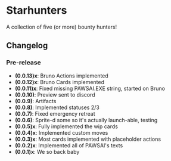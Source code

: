 # Starhunters

A collection of five (or more) bounty hunters!

## Changelog

### Pre-release

* **(0.0.13)x**: Bruno Actions implemented
* **(0.0.12)x**: Bruno Cards implemented
* **(0.0.11)x**: Fixed missing PAWSAI.EXE string, started on Bruno
* **(0.0.10)**: Preview sent to discord
* **(0.0.9)**: Artifacts
* **(0.0.8)**: Implemented statuses 2/3
* **(0.0.7)**: Fixed emergency retreat
* **(0.0.6)**: Sprite-d some so it's actually launch-able, testing
* **(0.0.5)x**: Fully implemented the wip cards
* **(0.0.4)x**: Implemented custom moves
* **(0.0.3)x**: Most cards implemented with placeholder actions
* **(0.0.2)x**: Implemented all of PAWSAI's texts
* **(0.0.1)x**: We so back baby
